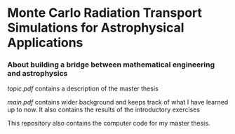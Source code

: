# Monte Carlo Radiation Transport Simulations for Astrophysical Applications

### About building a bridge between mathematical engineering and astrophysics

*topic.pdf* contains a description of the master thesis

*main.pdf* contains wider background and keeps track of what I have learned up to now. It also contains the results of the introductory exercises

This repository also contains the computer code for my master thesis. 





